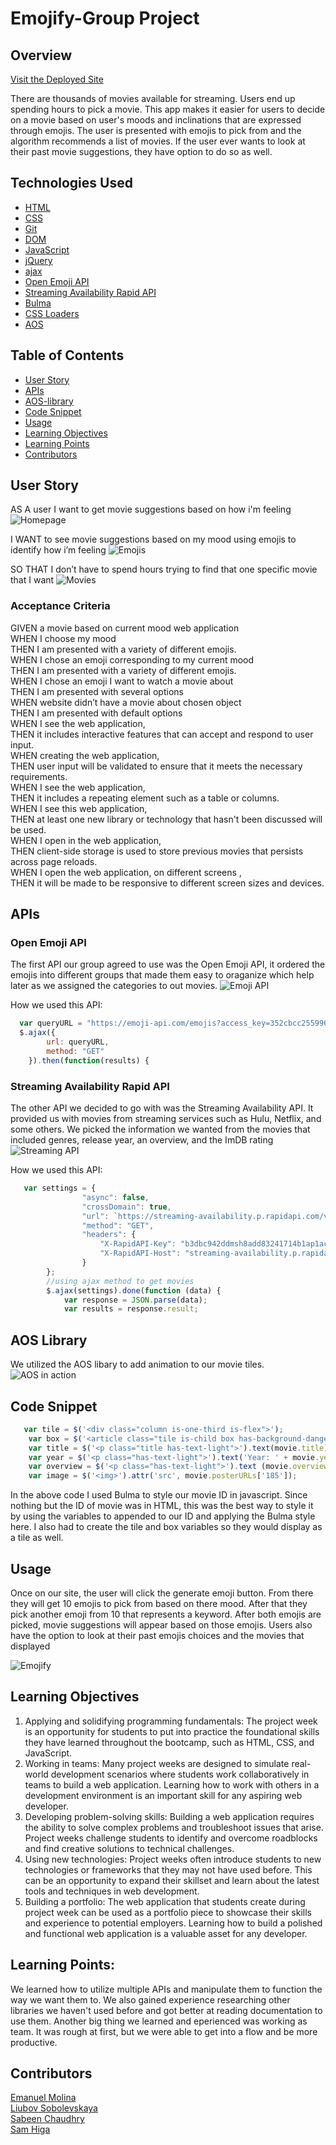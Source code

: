 # Emojify-Group Project

## Overview

[Visit the Deployed Site](https://samhiga.github.io/emojify/ )

There are thousands of movies available for streaming. Users end up spending hours to pick a movie. This app makes it easier for users to decide on a movie based on user's moods and inclinations that are expressed through emojis. The user is presented with emojis to pick from and the algorithm recommends a list of movies. If the user ever wants to look at their past movie suggestions, they have option to do so as well.

## Technologies Used


* [HTML](https://developer.mozilla.org/en-US/docs/Web/HTML)
* [CSS](https://developer.mozilla.org/en-US/docs/Web/CSS)      
* [Git](https://git-scm.com/)   
* [DOM](https://developer.mozilla.org/en-US/docs/Web/API/Document_Object_Model/Introduction)
* [JavaScript](https://www.javascript.com/)    
* [jQuery](https://jquery.com/)
* [ajax](https://api.jquery.com/jquery.ajax/)
* [Open Emoji API](https://emoji-api.com/)
* [Streaming Availability Rapid API](https://rapidapi.com/movie-of-the-night-movie-of-the-night-default/api/streaming-availability/details)
* [Bulma](https://bulma.io/)
* [CSS Loaders](https://cssloaders.github.io/)
* [AOS](https://michalsnik.github.io/aos/)

## Table of Contents 

* [User Story](#user-story)
* [APIs](#apis)
* [AOS-library](#aos-library)
* [Code Snippet](#code-snippet)
* [Usage](#usage)
* [Learning Objectives](#learning-objectives)
* [Learning Points](#learning-points)
* [Contributors](#contributors)


## User Story

AS A user I want to get movie suggestions based on how i'm feeling
![Homepage](./assets/images/Image%204-13-23%20at%2010.27%20AM.jpg)

I WANT to see movie suggestions based on my mood using emojis to identify how i’m feeling
![Emojis](./assets/images/Image%204-13-23%20at%2010.28%20AM%202.jpg)

SO THAT I don’t have to spend hours trying to find that one specific movie that I want
![Movies](./assets/images/Image%204-13-23%20at%203.19%20PM.jpg)

### Acceptance Criteria
GIVEN a movie based on current mood web application<br/>
WHEN I choose my mood<br/>
THEN I am presented with a variety of different emojis.<br/>
WHEN I chose an emoji corresponding to my current mood<br/>
THEN I am presented with a variety of different emojis.<br/>
WHEN I chose an emoji I want to watch a movie about<br/>
THEN I am presented with several options<br/>
WHEN website didn’t have a movie about chosen object<br/>
THEN I am presented with default options <br/>
WHEN  I see the web application, <br/>
THEN  it includes interactive features that can accept and respond to user input.<br/>
WHEN creating the web application, <br/>
THEN user input will be validated to ensure that it meets the necessary requirements.<br/>
WHEN I see the web application, <br/>
THEN it includes a repeating element such as a table or columns.<br/>
WHEN I see this web application, <br/>
THEN at least one new library or technology that hasn't been discussed will be used.<br/>
WHEN I open in the web application, <br/>
THEN client-side storage is used to store previous movies that persists across page reloads.<br/>
WHEN I open the web application, on different screens ,<br/>
THEN  it will be made to be responsive to different screen sizes and devices.<br/>


## APIs

### Open Emoji API
The first API our group agreed to use was the Open Emoji API, it ordered the emojis into different groups that made them easy to oraganize which help later as we assigned the categories to out movies.
![Emoji API](./assets/images/Image%204-10-23%20at%2011.46%20AM.jpg)

How we used this API:
```javascript
  var queryURL = "https://emoji-api.com/emojis?access_key=352cbcc2559967a6e748bbd1b737ab1e71d5f6a5"
  $.ajax({
        url: queryURL,
        method: "GET"
    }).then(function(results) {
```

### Streaming Availability Rapid API
The other API we decided to go with was the Streaming Availability API. It provided us with movies from streaming services such as Hulu, Netflix, and some others. We picked the information we wanted from the movies that included genres, release year, an overview, and the ImDB rating
![Streaming API](./assets/images/Image%204-10-23%20at%2011.52%20AM.jpg)

How we used this API:
```javascript
   var settings = {
                "async": false,
                "crossDomain": true,
                "url": `https://streaming-availability.p.rapidapi.com/v2/search/basic?country=us&services=netflix%2Cprime.buy%2Chulu.addon.hbo%2Cpeacock.free&show_type=movie&genre=${genre}&keyword=${keyword}`,
                "method": "GET",
                "headers": {
                    "X-RapidAPI-Key": "b3dbc942ddmsh8add83241714b1ap1ace8ajsn8339705327d6",
                    "X-RapidAPI-Host": "streaming-availability.p.rapidapi.com"
                }
        };
        //using ajax method to get movies
        $.ajax(settings).done(function (data) {
            var response = JSON.parse(data);
            var results = response.result;
```

## AOS Library
We utilized the AOS libary to add animation to our movie tiles.
![AOS in action](./assets/images/flipping%20movies.gif)



## Code Snippet
```javascript
   var tile = $('<div class="column is-one-third is-flex">');
    var box = $('<article class="tile is-child box has-background-danger is-align-items-center">');
    var title = $('<p class="title has-text-light">').text(movie.title);
    var year = $('<p class="has-text-light">').text('Year: ' + movie.year);
    var overview = $('<p class="has-text-light">').text (movie.overview);
    var image = $('<img>').attr('src', movie.posterURLs['185']);
```
In the above code I used Bulma to style our movie ID in javascript. Since nothing but the ID of movie was in HTML, this was the best way to style it by using the variables to appended to our ID and applying the Bulma style here. I also had to create the tile and box variables so they would display as a tile as well.

## Usage 

Once on our site, the user will click the generate emoji button. From there they will get 10 emojis to pick from based on there mood. After that they pick another emoji from 10 that represents a keyword. After both emojis are picked, movie suggestions will appear based on those emojis. Users also have the option to look at their past emojis choices and the movies that displayed

![Emojify](./assets/gifWithApp.gif)

## Learning Objectives
1. Applying and solidifying programming fundamentals: The project week is an opportunity for students to put into practice the foundational skills they have learned throughout the bootcamp, such as HTML, CSS, and JavaScript.
2. Working in teams: Many project weeks are designed to simulate real-world development scenarios where students work collaboratively in teams to build a web application. Learning how to work with others in a development environment is an important skill for any aspiring web developer.
3. Developing problem-solving skills: Building a web application requires the ability to solve complex problems and troubleshoot issues that arise. Project weeks challenge students to identify and overcome roadblocks and find creative solutions to technical challenges.
4. Using new technologies: Project weeks often introduce students to new technologies or frameworks that they may not have used before. This can be an opportunity to expand their skillset and learn about the latest tools and techniques in web development.
5. Building a portfolio: The web application that students create during project week can be used as a portfolio piece to showcase their skills and experience to potential employers. Learning how to build a polished and functional web application is a valuable asset for any developer.

## Learning Points:

We learned how to utilize multiple APIs and manipulate them to function the way we want them to. We also gained experience researching other libraries we haven't used before and got better at reading documentation to use them. Another big thing we learned and eperienced was working as team. It was rough at first, but we were able to get into a flow and be more productive. 

## Contributors

[Emanuel Molina](https://github.com/AcquahLopid/) <br />
[Liubov Sobolevskaya](https://github.com/LiubovSobolevskaya) <br />
[Sabeen Chaudhry](https://github.com/sabeen44) <br />
[Sam Higa](https://github.com/samhiga) <br/>
